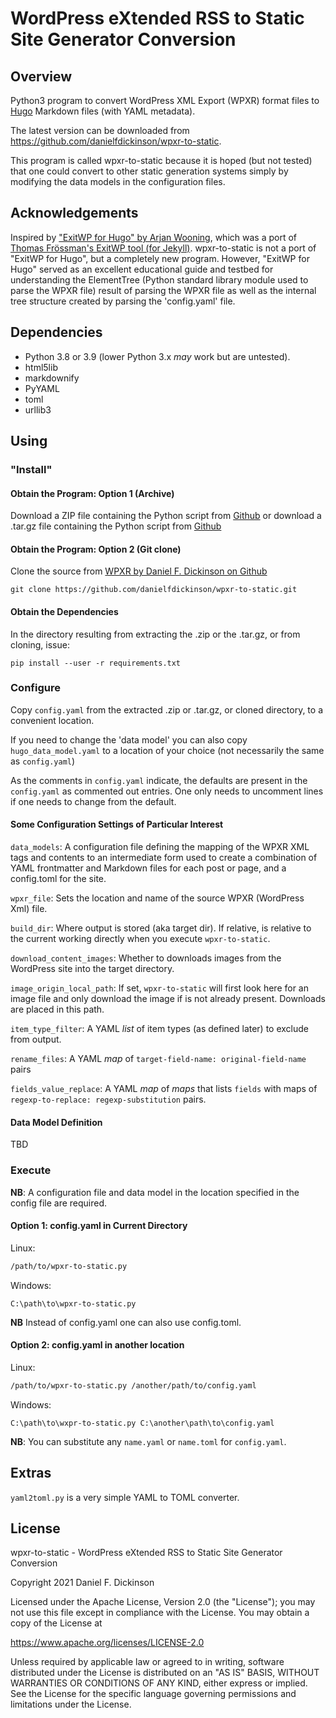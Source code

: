 # WordPress eXtended RSS to Static Site Generator Conversion

## Overview

Python3 program to convert WordPress XML Export (WPXR) format files to [Hugo](https://gohugo.io) Markdown files (with YAML metadata).

The latest version can be downloaded from <https://github.com/danielfdickinson/wpxr-to-static>.

This program is called wpxr-to-static because it is hoped (but not tested) that one could convert to other static generation systems simply by modifying the data models in the configuration files.

## Acknowledgements

Inspired by ["ExitWP for Hugo" by Arjan Wooning](https://github.com/wooni005/exitwp-for-hugo), which was a port of [Thomas Frössman's ExitWP tool (for Jekyll)](https://github.com/some-programs/exitwp). wpxr-to-static is not a port of "ExitWP for Hugo", but a completely new program. However, "ExitWP for Hugo" served as an excellent educational guide and testbed for understanding the ElementTree (Python standard library module used to parse the WPXR file) result of parsing the WPXR file as well as the internal tree structure created by parsing the 'config.yaml' file.

## Dependencies

- Python 3.8 or 3.9 (lower Python 3.x _may_ work but are untested).
- html5lib
- markdownify
- PyYAML
- toml
- urllib3

## Using

### "Install"

#### Obtain the Program: Option 1 (Archive)

Download a ZIP file containing the Python script from [Github](https://github.com/danielfdickinson/wpxr-to-static/archive/refs/tags/0.2.0-alpha.7.zip) or download a .tar.gz file containing the Python script from [Github](https://github.com/danielfdickinson/wpxr-to-static/archive/refs/tags/0.2.0-alpha.7.tar.gz)

#### Obtain the Program: Option 2 (Git clone)

Clone the source from [WPXR by Daniel F. Dickinson on Github](https://github.com/danielfdickinson/wpxr-to-static)
```
git clone https://github.com/danielfdickinson/wpxr-to-static.git
```

#### Obtain the Dependencies

In the directory resulting from extracting the .zip or the .tar.gz, or from cloning, issue:

```
pip install --user -r requirements.txt
```

### Configure

Copy ``config.yaml`` from the extracted .zip or .tar.gz, or cloned directory, to a convenient location.

If you need to change the 'data model' you can also copy ``hugo_data_model.yaml`` to a location of your choice (not necessarily the same as ``config.yaml``)

As the comments in ``config.yaml`` indicate, the defaults are present in the ``config.yaml`` as commented out entries.  One only needs to uncomment lines if one needs to change from the default.

#### Some Configuration Settings of Particular Interest

``data_models``: A configuration file defining the mapping of the WPXR XML tags and contents to an intermediate form used to create a combination of YAML frontmatter and Markdown files for each post or page, and a config.toml for the site.

``wpxr_file``: Sets the location and name of the source WPXR (WordPress Xml) file.

``build_dir``: Where output is stored (aka target dir). If relative, is relative to the current working directly when you execute ``wpxr-to-static``.

``download_content_images``: Whether to downloads images from the WordPress site into the target directory.

``image_origin_local_path``: If set, ``wpxr-to-static`` will first look here for an image file and only download the image if is not already present. Downloads are placed in this path.

``item_type_filter``: A YAML _list_ of item types (as defined later) to exclude from output.

``rename_files``: A YAML _map_ of ``target-field-name: original-field-name`` pairs

``fields_value_replace``: A YAML _map_ of _maps_ that lists ``fields`` with maps of ``regexp-to-replace: regexp-substitution`` pairs.

#### Data Model Definition

TBD

### Execute

**NB**: A configuration file and data model in the location specified in the config file are required.
#### Option 1: config.yaml in Current Directory

Linux:
```bash
/path/to/wpxr-to-static.py
```

Windows:
```
C:\path\to\wpxr-to-static.py
```

**NB** Instead of config.yaml one can also use config.toml.
#### Option 2: config.yaml in another location

Linux:
```bash
/path/to/wpxr-to-static.py /another/path/to/config.yaml
```

Windows:
```
C:\path\to\wxpr-to-static.py C:\another\path\to\config.yaml
```

**NB**: You can substitute any ``name.yaml`` or ``name.toml`` for ``config.yaml``.

## Extras

``yaml2toml.py`` is a very simple YAML to TOML converter.

## License

wpxr-to-static - WordPress eXtended RSS to Static Site Generator Conversion

Copyright 2021 Daniel F. Dickinson

Licensed under the Apache License, Version 2.0 (the "License");
you may not use this file except in compliance with the License.
You may obtain a copy of the License at

https://www.apache.org/licenses/LICENSE-2.0

Unless required by applicable law or agreed to in writing, software
distributed under the License is distributed on an "AS IS" BASIS,
WITHOUT WARRANTIES OR CONDITIONS OF ANY KIND, either express or implied.
See the License for the specific language governing permissions and
limitations under the License.
